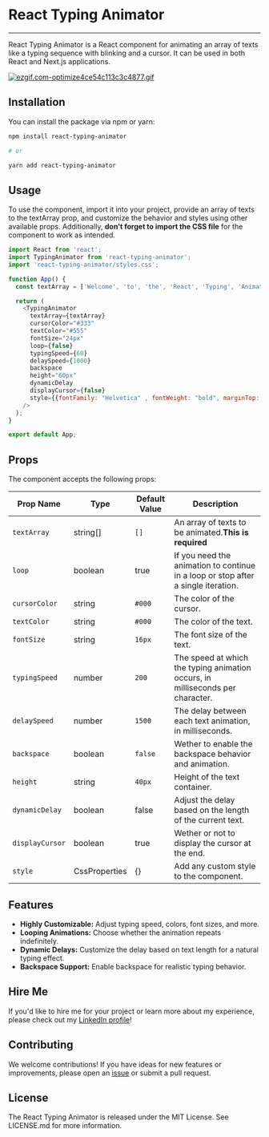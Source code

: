 # React Typing Animator
------------

React Typing Animator is a React component for animating an array of texts like a typing sequence with blinking and a cursor. It can be used in both React and Next.js applications.

[![ezgif.com-optimize4ce54c113c3c4877.gif](https://i.postimg.cc/MH82FRdL/Screen-Recording-2024-09-02-at-5-18-35-PM.gif)](https://gifyu.com/image/SIYXV)

Installation
------------

You can install the package via npm or yarn:



```bash
npm install react-typing-animator

# or

yarn add react-typing-animator
```

Usage
-----

To use the component, import it into your project, provide an array of texts to the textArray prop, and customize the behavior and styles using other available props. Additionally, **don't forget to import the CSS file** for the component to work as intended.


```javascript
import React from 'react';
import TypingAnimator from 'react-typing-animator';
import 'react-typing-animator/styles.css';

function App() {
  const textArray = ['Welcome', 'to', 'the', 'React', 'Typing', 'Animator'];

  return (
    <TypingAnimator
      textArray={textArray}
      cursorColor="#333"
      textColor="#555"
      fontSize="24px"
      loop={false}
      typingSpeed={60}
      delaySpeed={1000}
      backspace
      height="60px"
      dynamicDelay
      displayCursor={false}
      style={{fontFamily: "Helvetica" , fontWeight: "bold", marginTop: "10px"}}
    />
  );
}

export default App;
```

Props
-----

The component accepts the following props:

| Prop Name | Type | Default Value | Description |
| --- | --- | --- | --- |
| `textArray` | string[] | `[]` | An array of texts to be animated.**This is required**|
| `loop` | boolean | true | If you need the animation to continue in a loop or stop after a single iteration.|
| `cursorColor` | string | `#000` | The color of the cursor. |
| `textColor` | string | `#000` | The color of the text. |
| `fontSize` | string | `16px` | The font size of the text. |
| `typingSpeed` | number | `200` | The speed at which the typing animation occurs, in milliseconds per character. |
| `delaySpeed` | number | `1500` | The delay between each text animation, in milliseconds. |
| `backspace` | boolean | `false` | Wether to enable the backspace behavior and animation. |
| `height` | string | `40px` |Height of the text container. |
| `dynamicDelay` | boolean | false | Adjust the delay based on the length of the current text. |
| `displayCursor` | boolean | true | Wether or not to display the cursor at the end. |
| `style` | CssProperties | {} | Add any custom style to the component.|

Features
-------

-   **Highly Customizable:** Adjust typing speed, colors, font sizes, and more.
-   **Looping Animations:** Choose whether the animation repeats indefinitely.
-   **Dynamic Delays:** Customize the delay based on text length for a natural typing effect.
-   **Backspace Support:** Enable backspace for realistic typing behavior.


Hire Me
-------

If you'd like to hire me for your project or learn more about my experience, please check out my [LinkedIn profile](https://www.linkedin.com/in/jerrythejsguy/)!

Contributing
------------
We welcome contributions! If you have ideas for new features or improvements, please open an [issue](https://github.com/J3rry320/react-typing-animator/issues) or submit a pull request.

License
-------

The React Typing Animator is released under the MIT License. See LICENSE.md for more information.